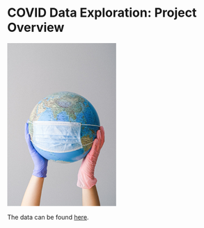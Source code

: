 # COVID Data Exploration: Project Overview

<img src="images/pexels-anna-shvets-4167544.jpg" alt="" width="250" height="375">

The data can be found [here](https://ourworldindata.org/covid-deaths).

